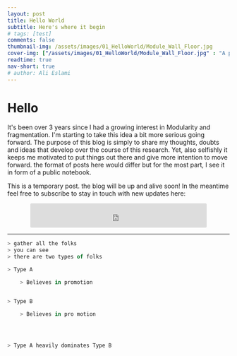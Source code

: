 ```yaml
---
layout: post
title: Hello World
subtitle: Here's where it begin
# tags: [test]
comments: false
thumbnail-img: /assets/images/01_HelloWorld/Module_Wall_Floor.jpg
cover-img: ["/assets/images/01_HelloWorld/Module_Wall_Floor.jpg" : "A piece of wall leaning on itself"]
readtime: true
nav-short: true
# author: Ali Eslami
---
```


# Hello
It's been over 3 years since I had a growing interest in Modularity and fragmentation. I'm starting to take this idea a bit more serious going forward. The purpose of this blog is simply to share my thoughts, doubts and ideas that develop over the course of this research. Yet, also selfishly it keeps me motivated to put things out there and give more intention to move forward. the format of posts here would differ but for the most part, I see it in form of a public notebook.

This is a temporary post. the blog will be up and alive soon!
In the meantime feel free to subscribe to stay in touch with new updates here:

<p align="center"><iframe src="https://embeds.beehiiv.com/6a81e4ce-2c36-4fbb-8e38-c73fc8024b34?slim=true" data-test-id="beehiiv-embed" height="55" width="400" frameborder="0" scrolling="no" style="margin: 0; border-radius: 3px !important; background-color: transparent;"></iframe></p>

---

~~~javascript
> gather all the folks
> you can see
> there are two types of folks

> Type A

	> Believes in promotion


> Type B

	> Believes in pro motion




> Type A heavily dominates Type B

~~~

